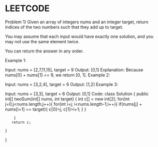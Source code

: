 # LEETCODE
Problem 1)
Given an array of integers nums and an integer target, return indices of the two numbers such that they add up to target.

You may assume that each input would have exactly one solution, and you may not use the same element twice.

You can return the answer in any order.

 

Example 1:

Input: nums = [2,7,11,15], target = 9
Output: [0,1]
Explanation: Because nums[0] + nums[1] == 9, we return [0, 1].
Example 2:

Input: nums = [3,2,4], target = 6
Output: [1,2]
Example 3:

Input: nums = [3,3], target = 6
Output: [0,1]
Code:
class Solution {
    public int[] twoSum(int[] nums, int target) {
        int c[] = new int[2];
        for(int j=0;j<nums.length;j++){
            for(int i=j; i<nums.length-1;i++){
            if(nums[j] + nums[i+1] == target){
                c[0]=j;
                c[1]=i+1;
            }
        }

        }
       return c; 
        
    }
}

